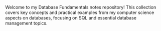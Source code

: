 Welcome to my Database Fundamentals notes repository! This collection covers key concepts and practical examples from my computer science aspects on databases, focusing on SQL and essential database management topics.
